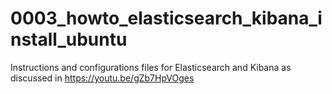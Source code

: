 # 0003_howto_elasticsearch_kibana_install_ubuntu
Instructions and configurations files for Elasticsearch and Kibana as discussed in https://youtu.be/gZb7HpVOges

